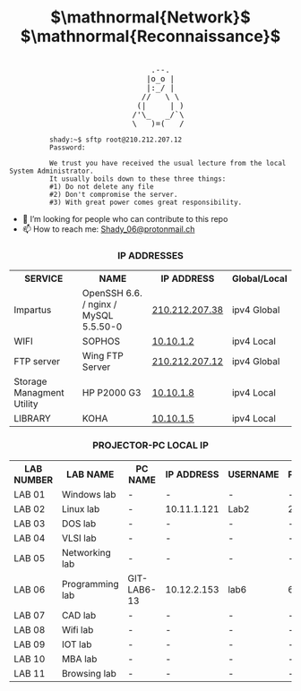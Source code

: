 <h1 align="center">
$\mathnormal{Network}$ $\mathnormal{Reconnaissance}$
</h1>

<pre>

						      .--.
						     |o_o |
						     |:_/ |
						    //   \ \
						   (|     | )
						  /'\_   _/`\
						  \___)=(___/
</pre>
```								  
		  shady:~$ sftp root@210.212.207.12                                                                
		  Password:                                 

		  We trust you have received the usual lecture from the local System Administrator.   
		  It usually boils down to these three things:
		  #1) Do not delete any file                                                                
		  #2) Don't compromise the server.               
		  #3) With great power comes great responsibility. 
```

- 🤔 I’m looking for people who can contribute to this repo
- 📫 How to reach me: Shady_06@protonmail.ch

<!-- ###CONNECT TO THE NETWORK BEFORE ACCESSING THE FTP SERVER, LOGIN TO SOPHOS DOESN'T MATTER JUST BE CONNECTED TO THE NETWORK -->
<!--
## IP ADDRESSES
| SERVICE | NAME | IP ADDRESS |
| ------------ | ------------ | ------------ |
| WIFI | SOPHOS | [10.10.1.2](https://10.10.1.2:8090/httpclient.html "10.10.1.2")|
| FTP server | Wing FTP Server | [210.212.207.12](http://210.212.207.12/login.html "210.212.207.12") |
| LIBRARY | KOHA | [10.10.1.5](http://10.10.1.5/inout/login.php "10.10.1.5") |
| Storage Managment Utility | HP P2000 G3 | [10.10.1.8](http://10.10.1.8 "10.10.1.8") |
| Impartus | OpenSSH 6.6.1 / nginx / MySQL 5.5.50-0 | [210.212.207.38](http://210.212.207.38/login/#/ "210.212.207.38") |
-->

<strong><h3 align="center" >IP ADDRESSES</h3></strong>

<div align="center">
<table>
	<tr>
		<th> SERVICE </th>
		<th> NAME </th>
		<th> IP ADDRESS </th>
		<th> Global/Local </th>
	</tr>
	<tr>
		<td> Impartus </td>
		<td>OpenSSH 6.6. / nginx / MySQL 5.5.50-0</td>
		<td><a href="http://210.212.207.38/login/#/">210.212.207.38</a></td>
		<td>ipv4 Global</td>
	</tr>
	<tr>
		<td> WIFI </td>
		<td> SOPHOS </td>
		<td><a href="http://10.10.1.2"> 10.10.1.2 </a></td>
		<td>ipv4 Local</td>
	</tr>
	<tr>
		<td> FTP server </td>
		<td> Wing FTP Server </td>
		<td><a href="http://210.212.207.12/login.html"> 210.212.207.12 </a></td>
		<td>ipv4 Global</td>
	</tr>
	<tr>
		<td> Storage Managment Utility </td>
		<td> HP P2000 G3 </td>
		<td><a href="http://10.10.1.8">10.10.1.8</a></td>
		<td>ipv4 Local</td>
	</tr>
	<tr>
		<td> LIBRARY </td>
		<td> KOHA </td>
		<td><a href="http://10.10.1.5/inout/login.php"> 10.10.1.5 </a></td>
		<td>ipv4 Local</td>
	</tr>
</table>
<div>
	
<strong><h3 align="center" >PROJECTOR-PC LOCAL IP</h3></strong>

<div align="center">
<table>
	<tr>
		<th> LAB NUMBER </th>
		<th> LAB NAME </th>
		<th> PC NAME </th>
		<th> IP ADDRESS </th>
		<th> USERNAME </th>
		<th> PASSWORD </th>
		<th> RDP STATUS </th>
		<th> SSH STATUS </th>
	</tr>
	<tr>
		<td> LAB 01 </td>
		<td> Windows lab </td>
		<td> - </td>
		<td> - </td>
		<td> - </td>
		<td> - </td>
		<td> NO </td>
		<td> NO </td>
	</tr>	
	<tr>
		<td> LAB 02 </td>
		<td> Linux lab </td>
		<td> - </td>
		<td> 10.11.1.121 </td>
		<td> Lab2 </td>
		<td> 2 </td>
		<td> YES </td>
		<td> NO </td>
	</tr>	
	<tr>
		<td> LAB 03 </td>
		<td> DOS lab </td>
		<td> - </td>
		<td> - </td>
		<td> - </td>
		<td> - </td>
		<td> NO </td>
		<td> NO </td>
	</tr>	
	<tr>
		<td> LAB 04 </td>
		<td> VLSI lab </td>
		<td> - </td>
		<td> - </td>
		<td> - </td>
		<td> - </td>
		<td> NO </td>
		<td> NO </td>
	</tr>	
	<tr>
		<td> LAB 05 </td>
		<td> Networking lab </td>
		<td> - </td>
		<td> - </td>
		<td> - </td>
		<td> - </td>
		<td> NO </td>
		<td> NO </td>
	</tr>	
	<tr>
		<td> LAB 06 </td>
		<td> Programming lab </td>
		<td> GIT-LAB6-13 </td>
		<td> 10.12.2.153 </td>
		<td> lab6 </td>
		<td> 6 </td>
		<td> YES </td>
		<td> NO </td>
	</tr>
	<tr>
		<td> LAB 07 </td>
		<td> CAD lab </td>
		<td> - </td>
		<td> - </td>
		<td> - </td>
		<td> - </td>
		<td> NO </td>
		<td> NO </td>
	</tr>	
	<tr>
		<td> LAB 08 </td>
		<td> Wifi lab </td>
		<td> - </td>
		<td> - </td>
		<td> - </td>
		<td> - </td>
		<td> NO </td>
		<td> NO </td>
	</tr>	
	<tr>
		<td> LAB 09 </td>
		<td> IOT lab </td>
		<td> - </td>
		<td> - </td>
		<td> - </td>
		<td> - </td>
		<td> NO </td>
		<td> NO </td>
	</tr>	
	<tr>
		<td> LAB 10 </td>
		<td> MBA lab </td>
		<td> - </td>
		<td> - </td>
		<td> - </td>
		<td> - </td>
		<td> NO </td>
		<td> NO </td>
	</tr>	
	<tr>
		<td> LAB 11 </td>
		<td> Browsing lab </td>
		<td> - </td>
		<td> - </td>
		<td> - </td>
		<td> - </td>
		<td> NO </td>
		<td> NO </td>
	</tr>
</table>
</div>
